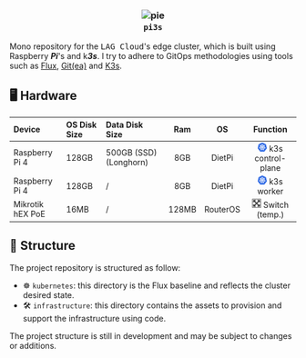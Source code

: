 <h3 align="center">
    <img src="https://i.ibb.co/HLjFmxb1/pie.png" alt="pie" border="0"><br/>
    <code>pi3s</code>
</h3>

Mono repository for the <kbd>LAG Cloud</kbd>'s edge cluster, which is built using Raspberry <i><b>Pi</b></i>'s and k<i><b>3s</b></i>. I try to adhere to GitOps methodologies using tools such as [Flux](https://fluxcd.io/), [Git(ea)](https://about.gitea.com/) and [K3s](https://k3s.io/).

## 🖥️ Hardware

| Device | OS Disk Size | Data Disk Size | Ram | OS | Function |
|:-------|:-------------|:---------------|:---:|:--:|:--------:|
| Raspberry Pi 4 | 128GB | 500GB (SSD) (Longhorn) | 8GB | DietPi | <img src="https://raw.githubusercontent.com/kubernetes/kubernetes/refs/heads/master/logo/logo.png" width="16" height="16"> k3s control-plane |
| Raspberry Pi 4 | 128GB | / | 8GB | DietPi | <img src="https://raw.githubusercontent.com/kubernetes/kubernetes/refs/heads/master/logo/logo.png" width="16" height="16"> k3s worker |
| Mikrotik hEX PoE | 16MB | / | 128MB | RouterOS | <img src="https://raw.githubusercontent.com/aci686/Network-Icons-SVG/refs/heads/master/generic-router-square-mono.svg" width="16" height="16"> Switch (temp.) |

## 📁 Structure

The project repository is structured as follow:

- ☸️ `kubernetes`: this directory is the Flux baseline and reflects the cluster desired state.
- 🛠️ `infrastructure`: this directory contains the assets to provision and support the infrastructure using code.

The project structure is still in development and may be subject to changes or additions.